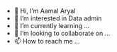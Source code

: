 - 👋 Hi, I’m Aamal Aryal
- 👀 I’m interested in Data admin
- 🌱 I’m currently learning ...
- 💞️ I’m looking to collaborate on ...
- 📫 How to reach me ...

<!---
kamalary/kamalary is a ✨ special ✨ repository because its `README.md` (this file) appears on your GitHub profile.
You can click the Preview link to take a look at your changes.
--->
